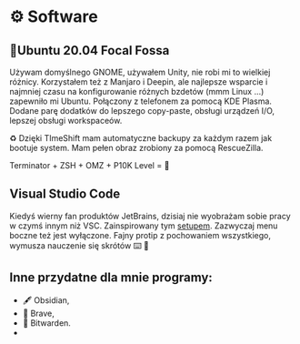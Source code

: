 # ⚙️ Software

## 🐧Ubuntu 20.04 Focal Fossa

Używam domyślnego GNOME, używałem Unity, nie robi mi to wielkiej różnicy. Korzystałem też z Manjaro i Deepin, ale najlepsze wsparcie i najmniej czasu na konfigurowanie różnych bzdetów (mmm Linux ...) zapewniło mi Ubuntu. Połączony z telefonem za pomocą KDE Plasma. Dodane parę dodatków do lepszego copy-paste, obsługi urządzeń I/O, lepszej obsługi workspaceów.

♻️ Dzięki TImeShift mam automatyczne backupy za każdym razem jak bootuje system. Mam pełen obraz zrobiony za pomocą RescueZilla.

Terminator + ZSH + OMZ + P10K Level = 🚀

## Visual Studio Code

Kiedyś wierny fan produktów JetBrains, dzisiaj nie wyobrażam sobie pracy w czymś innym niż VSC. Zainspirowany tym [setupem](https://www.youtube.com/watch?v=LQMeBtnldXU). Zazwyczaj menu boczne też jest wyłączone. Fajny protip z pochowaniem wszystkiego, wymusza nauczenie się skrótów ⌨️ 🧠


## Inne przydatne dla mnie programy:
- 🖋️ Obsidian,
-  🦁 Brave,
- 🔐 Bitwarden.
- 